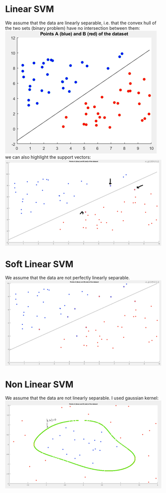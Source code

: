 # Linear SVM
We assume that the data are linearly separable, i.e. that the convex hull of the two sets (binary problem) have no intersection between them:
<br />
![linear svm](images/linear_svm.PNG)
<br />
we can also highlight the support vectors:
<br />
![linear svm with support vectors hightlighted](images/linear_svm_support_vectors.PNG)

# Soft Linear SVM
We assume that the data are not perfectly linearly separable.
<br />
![soft linear svm](images/soft_linear_svm.PNG)
<br />

# Non Linear SVM 
We assume that the data are not linearly separable. I used gaussian kernel:
<br />
![non linear svm](images/non_linear_svm.PNG)
<br />
